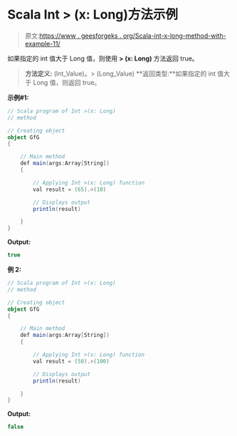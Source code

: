 # Scala Int > (x: Long)方法示例

> 原文:[https://www . geesforgeks . org/Scala-int-x-long-method-with-example-11/](https://www.geeksforgeeks.org/scala-int-x-long-method-with-example-11/)

如果指定的 int 值大于 Long 值，则使用 **> (x: Long)** 方法返回 true。

> **方法定义:** (Int_Value)。> (Long_Value)
> **返回类型:**如果指定的 int 值大于 Long 值，则返回 true。

**示例#1:**

```scala
// Scala program of Int >(x: Long)
// method

// Creating object
object GfG
{ 

    // Main method
    def main(args:Array[String])
    {

        // Applying Int >(x: Long) function
        val result = (65).>(10)

        // Displays output
        println(result)

    }
} 
```

**Output:**

```scala
true

```

**例 2:**

```scala
// Scala program of Int >(x: Long)
// method

// Creating object
object GfG
{ 

    // Main method
    def main(args:Array[String])
    {

        // Applying Int >(x: Long) function
        val result = (50).>(100)

        // Displays output
        println(result)

    }
}  
```

**Output:**

```scala
false

```